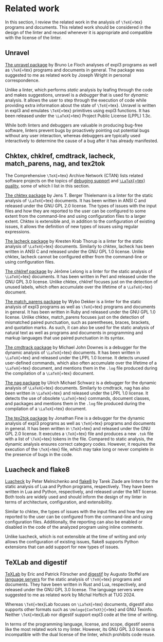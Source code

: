 # Related work

In this section, I review the related work in the analysis of `\TeX`{=tex} programs and documents. This related work should be considered in the design of the linter and reused whenever it is appropriate and compatible with the license of the linter.

## Unravel

[The unravel package][11] by Bruno Le Floch analyses of expl3 programs as well as `\TeX`{=tex} programs and documents in general. The package was suggested to me as related work by Joseph Wright in personal correspondence.

Unlike a linter, which performs _static_ analysis by leafing through the code and makes suggestions, unravel is a _debugger_ that is used for _dynamic_ analysis. It allows the user to step through the execution of code while providing extra information about the state of `\TeX`{=tex}. Unravel is written in expl3 and emulates `\TeX`{=tex} primitives using expl3 functions. It has been released under the `\LaTeX`{=tex} Project Public License (LPPL) 1.3c.

While both linters and debuggers are valuable in producing bug-free software, linters prevent bugs by proactively pointing out potential bugs without any user interaction, whereas debuggers are typically used interactively to determine the cause of a bug after it has already manifested.

## Chktex, chklref, cmdtrack, lacheck, match_parens, nag, and tex2tok

The Comprehensive `\TeX`{=tex} Archive Network (CTAN) lists related software projects on the topics of [debuging support][12] and [`\LaTeX`{=tex} quality][13], some of which I list in this section.

[The chktex package][14] by Jens T. Berger Thielemann is a linter for the static analysis of `\LaTeX`{=tex} documents. It has been written in ANSI C and released under the GNU GPL 2.0 license. The types of issues with the input files and how they are reported to the user can be configured to some extent from the command-line and using configuration files to a larger extent. Chktex is extensible and, in addition to the configuration of existing issues, it allows the definition of new types of issues using regular expressions.

[The lacheck package][17] by Kresten Krab Thorup is a linter for the static analysis of `\LaTeX`{=tex} documents. Similarly to chktex, lacheck has been written in ANSI C and released under the GNU GPL 1.0 license. Unlike chktex, lacheck cannot be configured either from the command-line or using configuration files.

[The chklref package][15] by Jérôme Lelong is a linter for the static analysis of `\LaTeX`{=tex} documents. It has been written in Perl and released under the GNU GPL 3.0 license. Unlike chktex, chklref focuses just on the detection of unused labels, which often accumulate over the lifetime of a `\LaTeX`{=tex} document.

[The match_parens package][18] by Wybo Dekker is a linter for the static analysis of expl3 programs as well as `\TeX`{=tex} programs and documents in general. It has been written in Ruby and released under the GNU GPL 1.0 license. Unlike chktex, match_parens focuses just on the detection of mismatched paired punctuation, such as parentheses, braces, brackets, and quotation marks. As such, it can also be used for the static analysis of natural text as well as programs and documents in programming and markup languages that use paired punctuation in its syntax.

[The cmdtrack package][16] by Michael John Downes is a debugger for the dynamic analysis of `\LaTeX`{=tex} documents. It has been written in `\LaTeX`{=tex} and released under the LPPL 1.0 license. It detects unused user-defined commands, which also often accumulate over the lifetime of a `\LaTeX`{=tex} document, and mentions them in the `.log` file produced during the compilation of a `\LaTeX`{=tex} document.

[The nag package][19] by Ulrich Michael Schwarz is a debugger for the dynamic analysis of `\LaTeX`{=tex} documents. Similarly to cmdtrack, nag has also been written in `\LaTeX`{=tex} and released under the LPPL 1.0 license. It detects the use of obsolete `\LaTeX`{=tex} commands, document classes, and packages and mentions them in the `.log` file produced during the compilation of a `\LaTeX`{=tex} document.

[The tex2tok package][20] by Jonathan Fine is a debugger for the dynamic analysis of expl3 programs as well as `\TeX`{=tex} programs and documents in general. It has been written in `\TeX`{=tex} and released under the GNU GPL 2.0 license. It executes a `\TeX`{=tex} file and produces a new `.tok` file with a list of `\TeX`{=tex} tokens in the file. Compared to static analysis, the dynamic analysis ensures correct category codes. However, it requires the execution of the `\TeX`{=tex} file, which may take long or never complete in the presence of bugs in the code.

## Luacheck and flake8

[Luacheck][21] by Peter Melnichenko and [flake8][22] by Tarek Ziade are linters for the static analysis of Lua and Python programs, respectively. They have been written in Lua and Python, respectively, and released under the MIT license. Both tools are widely used and should inform the design of my linter in terms of architecture, configuration, and extensibility.

Similar to chktex, the types of issues with the input files and how they are reported to the user can be configured from the command-line and using configuration files. Additionally, the reporting can also be enabled or disabled in the code of the analyzed program using inline comments.

Unlike luacheck, which is not extensible at the time of writing and only allows the configuration of existing issues, flake8 supports Python extensions that can add support for new types of issues.

## TeXLab and digestif

[TeXLab][23] by Eric and Patrick Förscher and [digestif][24] by Augusto Stoffel are [language servers][6] for the static analysis of `\TeX`{=tex} programs and documents. They have been written in Rust and Lua, respectively, and released under the GNU GPL 3.0 license.  The language servers were suggested to me as related work by Michal Hoftich at TUG 2024.

Whereas `\TeX`{=tex}Lab focuses on `\LaTeX`{=tex} documents, digestif also supports other formats such as `\Hologo{ConTeXt}`{=tex} and GNU Texinfo. Neither `\TeX`{=tex}Lab nor digestif support expl3 code at the time of writing.

In terms of the programming language, license, and scope, digestif seems like the most related work to my linter. However, its GNU GPL 3.0 license is incompatible with the dual license of the linter, which prohibits code reuse.

 [1]: /Expl3-Linter-2
 [2]: /Expl3-Linter-2#license-terms
 [5]: /Expl3-Linter-2.5
 [6]: https://microsoft.github.io/language-server-protocol/
 [11]: https://ctan.org/pkg/unravel
 [12]: https://ctan.org/topic/debug-supp
 [13]: https://ctan.org/topic/latex-qual
 [14]: https://ctan.org/pkg/chktex
 [15]: https://ctan.org/pkg/chklref
 [16]: https://ctan.org/pkg/cmdtrack
 [17]: https://ctan.org/pkg/lacheck
 [18]: https://ctan.org/pkg/match_parens
 [19]: https://ctan.org/pkg/nag
 [20]: https://ctan.org/pkg/tex2tok
 [21]: https://github.com/mpeterv/luacheck
 [22]: https://github.com/pycqa/flake8
 [23]: https://ctan.org/pkg/texlab
 [24]: https://ctan.org/pkg/digestif